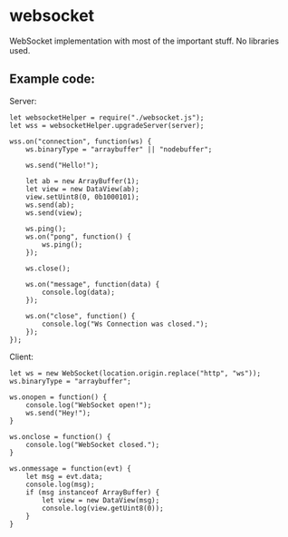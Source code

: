 # websocket
WebSocket implementation with most of the important stuff. No libraries used.

## Example code:
Server:

	let websocketHelper = require("./websocket.js");
	let wss = websocketHelper.upgradeServer(server);

	wss.on("connection", function(ws) {
		ws.binaryType = "arraybuffer" || "nodebuffer";

		ws.send("Hello!");

		let ab = new ArrayBuffer(1);
		let view = new DataView(ab);
		view.setUint8(0, 0b1000101);
		ws.send(ab);
		ws.send(view);

		ws.ping();
		ws.on("pong", function() {
			ws.ping();
		});

		ws.close();

		ws.on("message", function(data) {
			console.log(data);
		});

		ws.on("close", function() {
			console.log("Ws Connection was closed.");
		});
	});

Client:

	let ws = new WebSocket(location.origin.replace("http", "ws"));
	ws.binaryType = "arraybuffer";

	ws.onopen = function() {
		console.log("WebSocket open!");
		ws.send("Hey!");
	}

	ws.onclose = function() {
		console.log("WebSocket closed.");
	}

	ws.onmessage = function(evt) {
		let msg = evt.data;
		console.log(msg);
		if (msg instanceof ArrayBuffer) {
			let view = new DataView(msg);
			console.log(view.getUint8(0));
		}
	}
